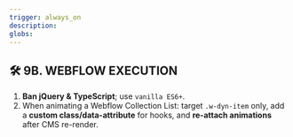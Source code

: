 ```yaml
---
trigger: always_on
description: 
globs: 
---
```

## 🛠️ 9B. WEBFLOW EXECUTION
1. **Ban jQuery & TypeScript**; use `vanilla ES6+`.
2. When animating a Webflow Collection List: target `.w-dyn-item` only, add a **custom class/data-attribute** for hooks, and **re-attach animations** after CMS re-render.